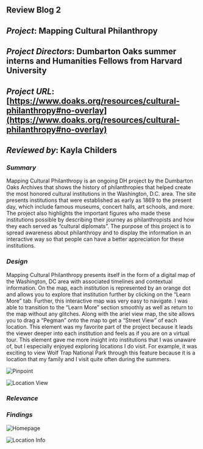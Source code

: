 ## Review Blog 2

## *Project*: Mapping Cultural Philanthropy

## *Project Directors*: Dumbarton Oaks summer interns and Humanities Fellows from Harvard University

## *Project URL*: [https://www.doaks.org/resources/cultural-philanthropy#no-overlay](https://www.doaks.org/resources/cultural-philanthropy#no-overlay) 

## *Reviewed by*: Kayla Childers

### *Summary*
Mapping Cultural Philanthropy is an ongoing DH project by the Dumbarton Oaks Archives that shows the history of philanthropies that helped create the most honored cultural institutions in the Washington, D.C. area. The site presents institutions that were established as early as 1869 to the present day, which include famous museums, concert halls, art schools, and more. The project also highlights the important figures who made these institutions possible by describing their journey as philanthropists and how they each served as “cultural diplomats”. The purpose of this project is to spread awareness about philanthropy and to display the information in an interactive way so that people can have a better appreciation for these institutions.

### *Design*
Mapping Cultural Philanthropy presents itself in the form of a digital map of the Washington, DC area with associated timelines and contextual information. On the map, each institution is represented by an orange dot and allows you to explore that institution further by clicking on the “Learn More” tab. Further, this interactive map was very easy to navigate. I was able to transition to the “Learn More” section smoothly as well as return to the map without any glitches. Along with the ariel view map, the site allows you to drag a “Pegman” onto the map to get a “Street View” of each location. This element was my favorite part of the project because it leads the viewer deeper into each institution and feels as if you are on a virtual tour. This element gave me more insight into institutions that I was unaware of, but I especially enjoyed exploring locations I do visit. For example, it was exciting to view Wolf Trap National Park through this feature because it is a location that my family and I visit quite often during the summers.

![Pinpoint](https://kaylachilders.github.io/KaylaChilBlogs/images/pinpoint.png)

![Location View](https://kaylachilders.github.io/KaylaChilBlogs/images/locationview.png)

### *Relevance*

### *Findings*

![Homepage](https://kaylachilders.github.io/KaylaChilBlogs/images/Picture1.jpg) 

![Location Info](https://kaylachilders.github.io/KaylaChilBlogs/images/locationinfo.png)


